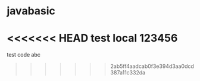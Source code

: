 # javabasic
<<<<<<< HEAD
test local
123456
=======
test code
abc
>>>>>>> 2ab5ff4aadcab0f3e394d3aa0dcd387a11c332da
